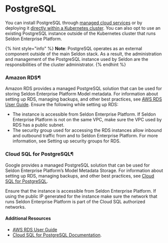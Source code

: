 # PostgreSQL

You can install PostgreSQL through [managed cloud services](managed-postgresql.md) or by deploying it [directly within a Kubernetes cluster](self-hosted-postgresql.md). You can also opt to use an existing PostgreSQL instance outside of the Kubernetes cluster that runs Seldon Enterprise Platform.



{% hint style="info" %}
**Note**: PostgreSQL operates as an external component outside of the main Seldon stack. As a result, the administration and management of the PostgreSQL instance used by Seldon are the responsibilities of the cluster administrator.
{% endhint %}

### Amazon RDS¶

Amazon RDS provides a managed PostgreSQL solution that can be used for storing Seldon Enterprise Platform Model metadata. For information about setting up RDS, managing backups, and other best practices, see [AWS RDS User Guide](https://docs.aws.amazon.com/AmazonRDS/latest/UserGuide/Welcome.html). Ensure the following while setting up RDS:

* The instance is accessible from Seldon Enterprise Platform. If Seldon Enterprise Platform is not on the same VPC, make sure the VPC used by RDS has a public subnet.
* The security group used for accessing the RDS instances allow inbound and outbound traffic from and to Seldon Enterprise Platform. For more information, see Setting up security groups for RDS.

### Cloud SQL for PostgreSQL¶

Google provides a managed PostgreSQL solution that can be used for Seldon Enterprise Platform’s Model Metadata Storage. For information about setting up RDS, managing backups, and other best practices, see [Cloud SQL for PostgreSQL](https://cloud.google.com/sql/docs/postgres).

Ensure that the instance is accessible from Seldon Enterprise Platform. If using the public IP generated for the instance make sure the network that runs Seldon Enterprise Platform is part of the Cloud SQL authorized networks.



#### Additional Resources

* [AWS RDS User Guide](https://docs.aws.amazon.com/AmazonRDS/latest/UserGuide/Welcome.html)
* [Cloud SQL for PostgreSQL Documentation](https://cloud.google.com/sql/docs/postgres).

